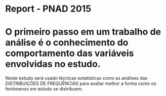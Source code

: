 # Report - PNAD 2015

# O primeiro passo em um trabalho de análise é o conhecimento do comportamento das variáveis envolvidas no estudo. 
 Neste estudo será usado técnicas estatísticas como as análises das DISTRIBUIÇÕES DE FREQUÊNCIAS para avaliar melhor a forma como os fenômenos em estudo se distribuem.
